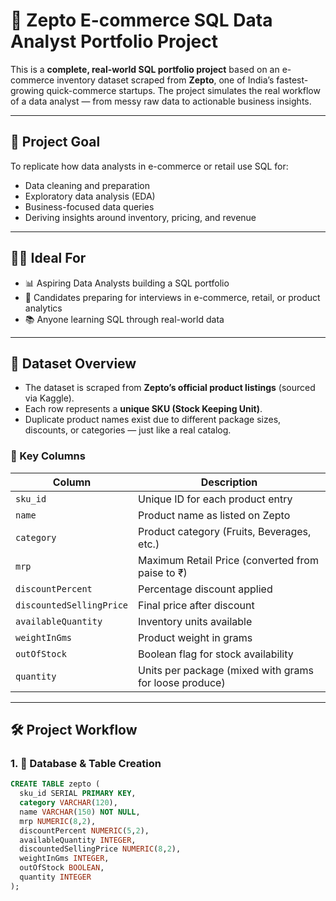 # 🛒 Zepto E-commerce SQL Data Analyst Portfolio Project

This is a **complete, real-world SQL portfolio project** based on an e-commerce inventory dataset scraped from **Zepto**, one of India’s fastest-growing quick-commerce startups. The project simulates the real workflow of a data analyst — from messy raw data to actionable business insights.

---

## 🎯 Project Goal

To replicate how data analysts in e-commerce or retail use SQL for:
- Data cleaning and preparation
- Exploratory data analysis (EDA)
- Business-focused data queries
- Deriving insights around inventory, pricing, and revenue

---

## 👨‍💻 Ideal For

- 📊 Aspiring Data Analysts building a SQL portfolio  
- 💼 Candidates preparing for interviews in e-commerce, retail, or product analytics  
- 📚 Anyone learning SQL through real-world data  

---

## 📁 Dataset Overview

- The dataset is scraped from **Zepto’s official product listings** (sourced via Kaggle).
- Each row represents a **unique SKU (Stock Keeping Unit)**.
- Duplicate product names exist due to different package sizes, discounts, or categories — just like a real catalog.

### 📄 Key Columns

| Column                 | Description                                              |
|------------------------|----------------------------------------------------------|
| `sku_id`               | Unique ID for each product entry                         |
| `name`                 | Product name as listed on Zepto                          |
| `category`             | Product category (Fruits, Beverages, etc.)              |
| `mrp`                  | Maximum Retail Price (converted from paise to ₹)        |
| `discountPercent`      | Percentage discount applied                              |
| `discountedSellingPrice` | Final price after discount                           |
| `availableQuantity`    | Inventory units available                                |
| `weightInGms`          | Product weight in grams                                  |
| `outOfStock`           | Boolean flag for stock availability                      |
| `quantity`             | Units per package (mixed with grams for loose produce)  |

---

## 🛠️ Project Workflow

### 1. 🧱 Database & Table Creation

```sql
CREATE TABLE zepto (
  sku_id SERIAL PRIMARY KEY,
  category VARCHAR(120),
  name VARCHAR(150) NOT NULL,
  mrp NUMERIC(8,2),
  discountPercent NUMERIC(5,2),
  availableQuantity INTEGER,
  discountedSellingPrice NUMERIC(8,2),
  weightInGms INTEGER,
  outOfStock BOOLEAN,
  quantity INTEGER
);


